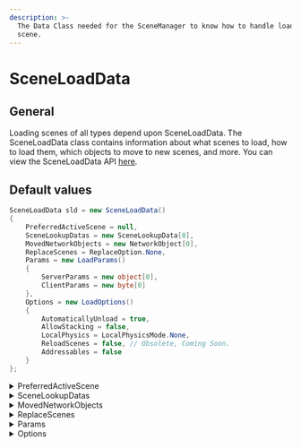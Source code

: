 ```yaml
---
description: >-
  The Data Class needed for the SceneManager to know how to handle loading a
  scene.
---
```


# SceneLoadData

## General

Loading scenes of all types depend upon SceneLoadData. The SceneLoadData class contains information about what scenes to load, how to load them, which objects to move to new scenes, and more. You can view the SceneLoadData API [here](https://fish-networking.com/FishNet/api/api/FishNet.Managing.Scened.SceneLoadData.html).

## Default values

```csharp
SceneLoadData sld = new SceneLoadData()
{
    PreferredActiveScene = null,
    SceneLookupDatas = new SceneLookupData[0],
    MovedNetworkObjects = new NetworkObject[0],
    ReplaceScenes = ReplaceOption.None,
    Params = new LoadParams()
    {
        ServerParams = new object[0],
        ClientParams = new byte[0]
    },
    Options = new LoadOptions()
    {
        AutomaticallyUnload = true,
        AllowStacking = false,
        LocalPhysics = LocalPhysicsMode.None,
        ReloadScenes = false, // Obsolete, Coming Soon.
        Addressables = false
    }
};
```

<details>

<summary>PreferredActiveScene</summary>

Preferred Active Scene will allow you to choose what scene will be active on the server and client. Currently this sets both client and server to the SceneLookupData provided.

If left with the default value of null, the first valid scene loaded will become the ActiveScene.

</details>

<details>

<summary>SceneLookupDatas</summary>

This Array is populated with scenes you would like to load, depending on the parameters you pass into the SceneLoadData when constructed.

See [**Loading Scenes**](../loading-scenes/) for examples.

</details>

<details>

<summary>MovedNetworkObjects</summary>

NetworkObjects can be moved when loading new scenes, such as if you want to move a player to a different scene as you load the new scene. You may include an array of NetworkObjects to move to the new scenes. NetworkObjects within this array will be moved to the first scene specified in SceneLookupData.\
\
See [**Persisting NetworkObjects**](../persisting-networkobjects.md) for more details on what type of NetworkObjects you are allowed to move.

</details>

<details>

<summary>ReplaceScenes</summary>

Like the Unity SceneManager when loading a single scene, ReplaceScenes allows you to replace currently loaded scenes with new ones. There are a variety of options to use.\
\
See [**Replacing Scenes**](../loading-scenes/#replacing-scenes) Section of Loading Scenes guide for more details and examples.

</details>

<details>

<summary>Params</summary>

Params are an optional way to assign data to your scene loads/unloads. This data will be available within[ **Scene Events**](../scene-events.md), Information used in Params can be useful for storing information about the scene load/unload and referencing it later when the scene load/unload completes.

**ServerParams**

_ServerParams_ are only included on the server side, and are not networked. It is an array of objects, meaning you can send anything you want. However when accessing the Params through event args, you will have to cast the object to the data you want.

**ClientParams**

_ClientParams_ is a byte array which may contain anything, and will be sent to clients when they receive the load scene instructions. Clients can access the _ClientParams_ within the scene change events.

</details>

<details>

<summary>Options</summary>

You may further enhance how you load/unload scenes with Options.

**AutomaticallyUnload**

* When _set to_ true scenes will be unloaded automatically on the server when there are no more connections present. This is the default behaviour.
* When set to false the scene will remain if connections leave the scene unexpected, such as being disconnected.
* However, discussed in UnloadSceneData, this behavior can be overriden using the UnloadOptions of UnloadSceneData.
* Only scenes loaded for connections will be automatically unloaded when emptied.
* Global scenes can only be unloaded using ReplaceScenes or by calling unload on them.

**AllowStacking**

* When _AllowStacking_ remains false the SceneManager will not stack scenes in your SceneLoadDatas.
* If true then scenes can be stacked (loaded multiple times).
* In the SceneLookupData section it was mentioned that if a Scene reference or handle is specified then the SceneManager will favor loading a scene using a scene handle. When you would like to load connections into the same stacked scene over multiple load calls, you will populate your SceneLookupDatas by Scene reference or handle.
* See [**Scene Stacking**](../scene-stacking.md) for more detail and examples

**LocalPhysics**

* [_LocalPhysics_](https://docs.unity3d.com/ScriptReference/SceneManagement.LocalPhysicsMode.html) is a Unity property that lets you determine how physics are simulated in your scenes.
* Generally if you are stacking scenes you will want to set a LocalPhysics mode so that stacked scenes do not collide with each other.

**Addressables**

* _Addressables_ is only used as a reference and performs no additional functionality.
* You may set this value to know if a scene is loading using addressables, without having to create Params.

</details>
